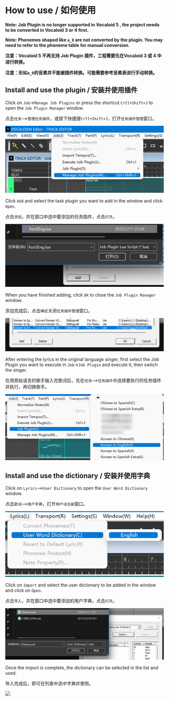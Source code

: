# How to use / 如何使用

**Note: Job Plugin is no longer supported in Vocaloid 5 , the project needs to be converted in Vocaloid 3 or 4 first.**   

**Note: Phonemes shaped like `a_0` are not converted by the plugin. You may need to refer to the phoneme table for manual conversion.**

**注意：Vocaloid 5 不再支持 Job Plugin 插件，工程需要先在Vocaloid 3 或 4 中进行转换。**

**注意：形如`a_0`的音素并不能被插件转换。可能需要参考音素表进行手动转换。**

## Install and use the plugin / 安装并使用插件

Click on `Job`->`Manage Job Plugins` or press the shortcut `Crtl+Shift+J` to open the `Job Plugin Manager` window.

点击`任务`-->`管理任务插件`，或按下快捷键`Crtl+Shift+J`，打开`任务插件管理`窗口。

![](/assets/install1.png)

Click `Add` and select the task plugin you want to add in the window and click `Open`.

点击`添加`，并在窗口中选中要添加的任务插件，点击`打开`。

![](/assets/install2.png)

When you have finished adding, click `OK` to close the `Job Plugin Manager` window.

添加完成后，点击`确定`关闭`任务插件管理`窗口。

![](/assets/install3.png)

After entering the lyrics in the original language singer, first select the Job Plugin you want to execute in `Job`->`Job Plugin` and execute it, then switch the singer.

在用原始语言的歌手输入完歌词后，先在`任务`-->`任务插件`中选择要执行的任务插件并执行，再切换歌手。

![](/assets/install4.png)

## Install and use the dictionary / 安装并使用字典

Click on `Lyrics`-->`User Dictionary` to open the `User Word Dictionary` window.

点击`歌词`-->`用户字典`，打开`用户词注册`窗口。

![](/assets/udc1.png)

Click on `Import` and select the user dictionary to be added in the window and click on `Open`.

点击`导入`，并在窗口中选中要添加的用户字典，点击`打开`。

![](/assets/udc2.png)

Once the import is complete, the dictionary can be selected in the list and used.

导入完成后，即可在列表中选中字典并使用。

![](/assets/udc3.jpg)
